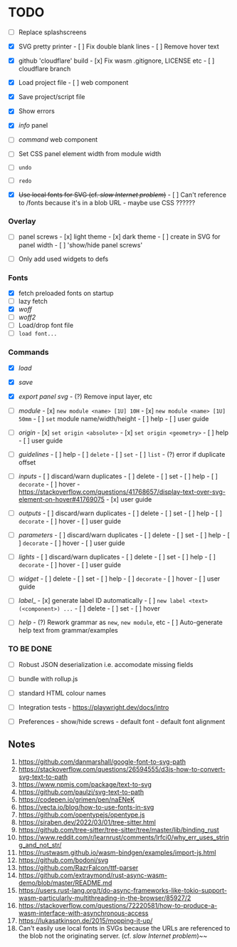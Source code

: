 # TODO

- [ ] Replace splashscreens

- [x] SVG pretty printer
      - [ ] Fix double blank lines
      - [ ] Remove hover text

- [x] github 'cloudflare' build
      - [x] Fix wasm .gitignore, LICENSE etc
      - [ ] cloudflare branch

- [x] Load project file
      - [ ] web component

- [x] Save project/script file
- [x] Show errors

- [x] _info_ panel
- [ ] _command_ web component
- [ ] Set CSS panel element width from module width
- [ ] `undo`
- [ ] `redo`
- [x] ~~Use local fonts for SVG (cf. _slow Internet problem_)~~
      - [ ] Can't reference to /fonts because it's in a blob URL - maybe use CSS ??????

### Overlay
- [ ] panel screws
      - [x] light theme
      - [x] dark theme
      - [ ] create in SVG for panel width
      - [ ] 'show/hide panel screws'
- [ ] Only add used widgets to defs


### Fonts 
- [x] fetch preloaded fonts on startup
- [ ] lazy fetch
- [x] _woff_
- [ ] _woff2_
- [ ] Load/drop font file
- [ ] `load font...`

### Commands
- [x] _load_
- [x] _save_

- [x] _export panel svg_
      - (?) Remove input layer, etc

- [ ] _module_
      - [x] `new module <name> [1U] 10H`
      - [x] `new module <name> [1U] 50mm`
      - [ ] `set` module name/width/height
      - [ ] help
      - [ ] user guide

- [ ] _origin_
      - [x] `set origin <absolute>`
      - [x] `set origin <geometry>`
      - [ ] help
      - [ ] user guide

- [ ] _guidelines_
      - [ ] help
      - [ ] `delete`
      - [ ] `set`
      - [ ] `list`
      - (?) error if duplicate offset

- [ ] _inputs_
      - [ ] discard/warn duplicates
      - [ ] delete
      - [ ] set
      - [ ] help
      - [ ] `decorate`
      - [ ] hover
            - https://stackoverflow.com/questions/41768657/display-text-over-svg-element-on-hover#41769075
      - [x] user guide

- [ ] _outputs_
      - [ ] discard/warn duplicates
      - [ ] delete
      - [ ] set
      - [ ] help
      - [ ] `decorate`
      - [ ] hover
      - [ ] user guide

- [ ] _parameters_
      - [ ] discard/warn duplicates
      - [ ] delete
      - [ ] set
      - [ ] help
      - [ ] `decorate`
      - [ ] hover
      - [ ] user guide

- [ ] _lights_
      - [ ] discard/warn duplicates
      - [ ] delete
      - [ ] set
      - [ ] help
      - [ ] `decorate`
      - [ ] hover
      - [ ] user guide

- [ ] _widget_
      - [ ] delete
      - [ ] set
      - [ ] help
      - [ ] `decorate`
      - [ ] hover
      - [ ] user guide

- [ ] _label__
      - [x] generate label ID automatically
      - [ ] `new label <text> (<component>) ...`
      - [ ] delete
      - [ ] set
      - [ ] hover
 
- [ ] _help_
       - (?) Rework grammar as `new`, `new module`, etc
       - [ ] Auto-generate help text from grammar/examples


### TO BE DONE
- [ ] Robust JSON deserialization i.e. accomodate missing fields
- [ ] bundle with rollup.js
- [ ] standard HTML colour names
- [ ] Integration tests
      - https://playwright.dev/docs/intro
- [ ] Preferences
      - show/hide screws
      - default font
      - default font alignment



## Notes

1.  https://github.com/danmarshall/google-font-to-svg-path
2.  https://stackoverflow.com/questions/26594555/d3js-how-to-convert-svg-text-to-path
3.  https://www.npmjs.com/package/text-to-svg
4.  https://github.com/paulzi/svg-text-to-path
5.  https://codepen.io/grimen/pen/naENeK
6.  https://vecta.io/blog/how-to-use-fonts-in-svg
7.  https://github.com/opentypejs/opentype.js
8.  https://siraben.dev/2022/03/01/tree-sitter.html
9.  https://github.com/tree-sitter/tree-sitter/tree/master/lib/binding_rust
10. https://www.reddit.com/r/learnrust/comments/lrfci0/why_err_uses_string_and_not_str/
11. https://rustwasm.github.io/wasm-bindgen/examples/import-js.html
12. https://github.com/bodoni/svg
13. https://github.com/RazrFalcon/ttf-parser
14. https://github.com/extraymond/rust-async-wasm-demo/blob/master/README.md
15. https://users.rust-lang.org/t/do-async-frameworks-like-tokio-support-wasm-particularly-multithreading-in-the-browser/85927/2
16. https://stackoverflow.com/questions/72220581/how-to-produce-a-wasm-interface-with-asynchronous-access
17. https://lukasatkinson.de/2015/mopping-it-up/
18. Can't easily use local fonts in SVGs because the URLs are referenced to the blob not the originating server.
    (cf. _slow Internet problem_)~~


